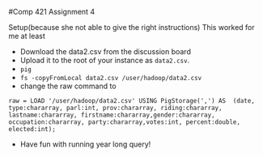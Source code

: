 #Comp 421 Assignment 4

Setup(because she not able to give the right instructions)
This worked for me at least
* Download the data2.csv from the discussion board
* Upload it to the root of your instance as `data2.csv`.
* `pig`
* `fs -copyFromLocal data2.csv /user/hadoop/data2.csv`
* change the raw command to 
```pig
raw = LOAD '/user/hadoop/data2.csv' USING PigStorage(',') AS  (date, type:chararray, parl:int, prov:chararray, riding:chararray, lastname:chararray, firstname:chararray,gender:chararray, occupation:chararray, party:chararray,votes:int, percent:double, elected:int);
```
* Have fun with running year long query!
